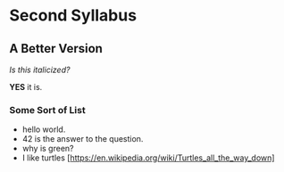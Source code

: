 # Second Syllabus

## A Better Version



*Is this italicized?*

**YES** it is. 



### Some Sort of List

- hello world.
- 42 is the answer to the question.
- why is green?
- I like turtles [https://en.wikipedia.org/wiki/Turtles_all_the_way_down]
